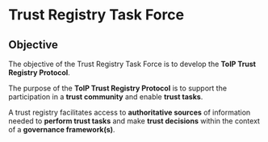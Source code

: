 # Trust Registry Task Force

## Objective
The objective of the Trust Registry Task Force is to develop the **ToIP Trust Registry Protocol**. 

The purpose of the **ToIP Trust Registry Protocol** is to support the participation in a **trust community** and enable **trust tasks**.

A trust registry facilitates access to **authoritative sources** of information needed to **perform trust tasks** and make **trust decisions** within the context of a **governance framework(s)**.
